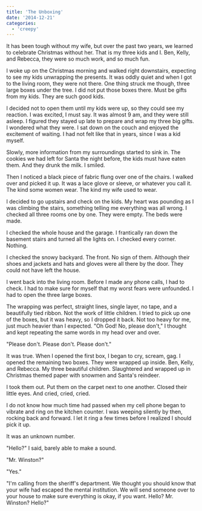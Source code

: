 ```yaml
---
title: 'The Unboxing'
date: '2014-12-21'
categories:
  - 'creepy'
---
```


It has been tough without my wife, but over the past two years, we learned to
celebrate Christmas without her. That is my three kids and I. Ben, Kelly, and
Rebecca, they were so much work, and so much fun.

<!-- truncate -->


I woke up on the Christmas morning and walked right downstairs, expecting to see
my kids unwrapping the presents. It was oddly quiet and when I got to the living
room, they were not there. One thing struck me though, three large boxes under
the tree. I did not put those boxes there. Must be gifts from my kids. They are
such good kids.

I decided not to open them until my kids were up, so they could see my reaction.
I was excited, I must say. It was almost 9 am, and they were still asleep. I
figured they stayed up late to prepare and wrap my three big gifts. I wondered
what they were. I sat down on the couch and enjoyed the excitement of waiting. I
had not felt like that in years, since I was a kid myself.

Slowly, more information from my surroundings started to sink in. The cookies we
had left for Santa the night before, the kids must have eaten them. And they
drunk the milk. I smiled.

Then I noticed a black piece of fabric flung over one of the chairs. I walked
over and picked it up. It was a lace glove or sleeve, or whatever you call it.
The kind some women wear. The kind my wife used to wear.

I decided to go upstairs and check on the kids. My heart was pounding as I was
climbing the stairs, something telling me everything was all wrong. I checked
all three rooms one by one. They were empty. The beds were made.

I checked the whole house and the garage. I frantically ran down the basement
stairs and turned all the lights on. I checked every corner. Nothing.

I checked the snowy backyard. The front. No sign of them. Although their shoes
and jackets and hats and gloves were all there by the door. They could not have
left the house.

I went back into the living room. Before I made any phone calls, I had to check.
I had to make sure for myself that my worst fears were unfounded. I had to open
the three large boxes.

The wrapping was perfect, straight lines, single layer, no tape, and a
beautifully tied ribbon. Not the work of little children. I tried to pick up one
of the boxes, but it was heavy, so I dropped it back. Not too heavy for me, just
much heavier than I expected. "Oh God! No, please don't," I thought and kept
repeating the same words in my head over and over.

"Please don't. Please don't. Please don't."

It was true. When I opened the first box, I began to cry, scream, gag. I opened
the remaining two boxes. They were wrapped up inside. Ben, Kelly, and Rebecca.
My three beautiful children. Slaughtered and wrapped up in Christmas themed
paper with snowmen and Santa's reindeer.

I took them out. Put them on the carpet next to one another. Closed their little
eyes. And cried, cried, cried.

I do not know how much time had passed when my cell phone began to vibrate and
ring on the kitchen counter. I was weeping silently by then, rocking back and
forward. I let it ring a few times before I realized I should pick it up.

It was an unknown number.

"Hello?" I said, barely able to make a sound.

"Mr. Winston?"

"Yes."

"I'm calling from the sheriff's department. We thought you should know that your
wife had escaped the mental institution. We will send someone over to your house
to make sure everything is okay, if you want. Hello? Mr. Winston? Hello?"
